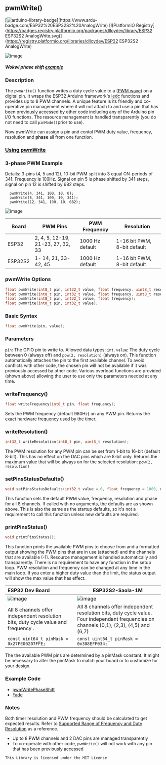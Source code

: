 ## pwmWrite()

[![arduino-library-badge](https://www.ardu-badge.com/badge/ESP32%20ESP32S2%20AnalogWrite.svg?)](https://www.ardu-badge.com/ESP32%20ESP32S2%20AnalogWrite)  [![PlatformIO Registry](https://badges.registry.platformio.org/packages/dlloydev/library/ESP32 ESP32S2 AnalogWrite.svg)](https://registry.platformio.org/libraries/dlloydev/ESP32 ESP32S2 AnalogWrite)

![image](https://user-images.githubusercontent.com/63488701/116161369-a4e06380-a6c1-11eb-995a-55f2ff7393c0.png)

##### *Wokwi phase shift [example](https://wokwi.com/projects/334722465700774482)*

### Description

The `pwmWrite()` function writes a duty cycle value to a ([PWM wave](http://arduino.cc/en/Tutorial/PWM)) on a digital pin.  It wraps the ESP32 Arduino framework's [ledc](https://github.com/espressif/arduino-esp32/blob/master/cores/esp32/esp32-hal-ledc.c) functions and provides up to 8 PWM channels.  A unique feature is its friendly and co-operative pin management where it will not attach to and use a pin that has been previously accessed by other code including any of the Arduino pin I/O functions. The resource management is handled transparently (you do not need to call `pinMode()`prior to use).

Now pwmWrite can assign a pin and contol PWM duty value, frequency, resolution and **phase** all from one function.

### [Using pwmWrite](https://github.com/Dlloydev/ESP32-ESP32S2-AnalogWrite/blob/main/Using%20pwmWrite.md)

### 3-phase PWM Example

Details: 3-pins (4, 5 and 12), 10-bit PWM split into 3 equal ON-periods  of 341. Frequency is 100Hz. Signal on pin 5 is phase shifted by 341  steps, signal on pin 12 is shifted by 682 steps.

```apl
  pwmWrite(4, 341, 100, 10, 0);
  pwmWrite(5, 341, 100, 10, 341);
  pwmWrite(12, 341, 100, 10, 682);
```

![image](https://user-images.githubusercontent.com/63488701/115972875-1207c380-a51f-11eb-8051-c7d39b9144ab.png)

| Board   | PWM Pins                          | PWM Frequency   | Resolution                  |
| ------- | --------------------------------- | --------------- | --------------------------- |
| ESP32   | 2, 4, 5, 12-19, 21-23, 27, 32, 33 | 1000 Hz default | 1-16 bit PWM, 8-bit default |
| ESP32S2 | 1- 14, 21, 33-42, 45              | 1000 Hz default | 1-16 bit PWM, 8-bit default |

### pwmWrite Options

```c++
float pwmWrite(int8_t pin, int32_t value, float frequency, uint8_t resolution, uint32_t phase);
float pwmWrite(int8_t pin, int32_t value, float frequency, uint8_t resolution);
float pwmWrite(int8_t pin, int32_t value, float frequency);
float pwmWrite(int8_t pin, int32_t value);
```

### Basic Syntax

```c++
float pwmWrite(pin, value);
```

### Parameters

`pin`: The GPIO pin to write to.  Allowed data types: `int`.
`value`: The duty cycle between 0 (always off) and `pow(2, resolution)` (always on). This function automatically attaches the pin to the first available channel. To avoid conflicts with other code, the chosen pin will not be available if it was previously accessed by other code. Various overload functions are provided (shown above) allowing the user to use only the parameters needed at any time.

### writeFrequency()

```c++
float writeFrequency(int8_t pin, float frequency);
```

Sets the PWM frequency (default 980Hz) on any PWM pin. Returns the exact hardware frequency used by the timer.

### writeResolution()

```c++
int32_t writeResolution(int8_t pin, uint8_t resolution);
```

The PWM resolution for any PWM pin can be set from 1-bit to 16-bit (default 8-bit). This has no effect on the DAC pins which are 8-bit only. Returns the maximum value that will be always on for the selected resolution: `pow(2, resolution)`

### setPinsStatusDefaults()

```c++
void setPinsStatusDefaults(int32_t value = 0, float frequency = 1000, uint8_t resolution = 8, uint32_t phase = 0);
```

This function sets the default PWM value, frequency, resolution and phase for all 8 channels. If called with no arguments, the defaults are as shown above.  This is also the same as the startup defaults, so it's not a requirement to call this function unless new defaults are required.

### printPinsStatus()

```c++
void printPinsStatus();
```

This function prints the available PWM pins to choose from and a formatted output showing the PWM pins that are in use (attached) and the channels that are available (-1). Resource management is handled automatically and transparently. There is no requirement to have any function in the setup loop. PWM resolution and frequency can be changed at any time in the main loop. If you enter a higher duty value than the limit, the status output will show the max value that has effect.

| ESP32 Dev Board                                              | ESP32S2-Saola-1M                                             |
| :----------------------------------------------------------- | ------------------------------------------------------------ |
| ![image](https://user-images.githubusercontent.com/63488701/116158380-92176000-a6bc-11eb-901d-87a7cfb8ba93.png) | ![image](https://user-images.githubusercontent.com/63488701/116162591-1e795100-a6c4-11eb-9717-6f63a3abca06.png) |
| All 8 channels offer independent resolution bits, duty cycle value and frequency . | All 8 channels offer independent resolution bits, duty cycle value. Four independant frequencies on channels (0,1), (2,3), (4,5) and (6,7) |
| `const uint64_t pinMask = 0x27FE00207FFE;`                   | `const uint64_t pinMask = 0x308EFF034;`                      |

The  the available PWM pins are determined by a pinMask constant. It might be necessary to alter the pimMask to match your board  or to customize for your design.

### Example Code

- [pwmWritePhaseShift](https://github.com/Dlloydev/ESP32-ESP32S2-AnalogWrite/blob/main/examples/pwmWritePhaseShift/pwmWritePhaseShift.ino)
- [Fade](https://github.com/Dlloydev/ESP32-ESP32S2-AnalogWrite/tree/main/examples/Fade)

### Notes

Both timer resolution and PWM frequency should be calculated to get expected results. Refer to [Supported Range of Frequency and Duty Resolution](https://docs.espressif.com/projects/esp-idf/en/latest/api-reference/peripherals/ledc.html#ledc-api-supported-range-frequency-duty-resolution) as a reference. 

- Up to 8 PWM channels and 2 DAC pins are managed transparently
- To co-operate with other code, `pwmWrite()` will not work with any pin that has been previously accessed 

```
This Library is licensed under the MIT License
```

